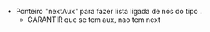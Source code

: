 + Ponteiro "nextAux" para fazer lista ligada de nós do tipo <param>.
  + GARANTIR que se tem aux, nao tem next
